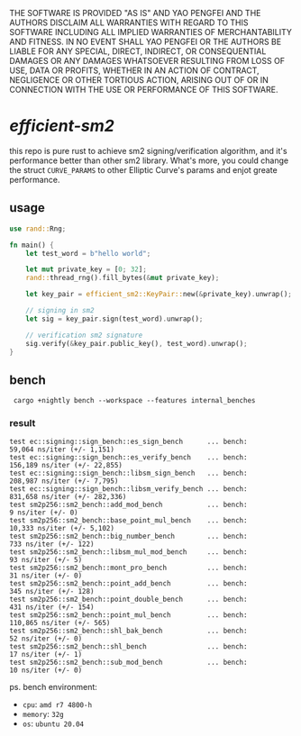 THE SOFTWARE IS PROVIDED "AS IS" AND YAO PENGFEI AND THE AUTHORS DISCLAIM
ALL WARRANTIES WITH REGARD TO THIS SOFTWARE INCLUDING ALL IMPLIED WARRANTIES
OF MERCHANTABILITY AND FITNESS. IN NO EVENT SHALL YAO PENGFEI OR THE AUTHORS
BE LIABLE FOR ANY SPECIAL, DIRECT, INDIRECT, OR CONSEQUENTIAL DAMAGES OR ANY
DAMAGES WHATSOEVER RESULTING FROM LOSS OF USE, DATA OR PROFITS, WHETHER IN
AN ACTION OF CONTRACT, NEGLIGENCE OR OTHER TORTIOUS ACTION, ARISING OUT OF
OR IN CONNECTION WITH THE USE OR PERFORMANCE OF THIS SOFTWARE.

*efficient-sm2*
=====

this repo is pure rust to achieve sm2 signing/verification algorithm, and it's performance better than other sm2
library. What's more, you could change the struct `CURVE_PARAMS` to other Elliptic Curve's params and enjot greate
performance. 

## usage

``` rust
use rand::Rng;

fn main() {
    let test_word = b"hello world";

    let mut private_key = [0; 32];
    rand::thread_rng().fill_bytes(&mut private_key);

    let key_pair = efficient_sm2::KeyPair::new(&private_key).unwrap();

    // signing in sm2
    let sig = key_pair.sign(test_word).unwrap();

    // verification sm2 signature
    sig.verify(&key_pair.public_key(), test_word).unwrap();
}
```
## bench

``` shell
 cargo +nightly bench --workspace --features internal_benches
```

### result

```
test ec::signing::sign_bench::es_sign_bench      ... bench:      59,064 ns/iter (+/- 1,151)
test ec::signing::sign_bench::es_verify_bench    ... bench:     156,189 ns/iter (+/- 22,855)
test ec::signing::sign_bench::libsm_sign_bench   ... bench:     208,987 ns/iter (+/- 7,795)
test ec::signing::sign_bench::libsm_verify_bench ... bench:     831,658 ns/iter (+/- 282,336)
test sm2p256::sm2_bench::add_mod_bench           ... bench:           9 ns/iter (+/- 0)
test sm2p256::sm2_bench::base_point_mul_bench    ... bench:      10,333 ns/iter (+/- 5,102)
test sm2p256::sm2_bench::big_number_bench        ... bench:         733 ns/iter (+/- 122)
test sm2p256::sm2_bench::libsm_mul_mod_bench     ... bench:          93 ns/iter (+/- 5)
test sm2p256::sm2_bench::mont_pro_bench          ... bench:          31 ns/iter (+/- 0)
test sm2p256::sm2_bench::point_add_bench         ... bench:         345 ns/iter (+/- 128)
test sm2p256::sm2_bench::point_double_bench      ... bench:         431 ns/iter (+/- 154)
test sm2p256::sm2_bench::point_mul_bench         ... bench:     110,865 ns/iter (+/- 565)
test sm2p256::sm2_bench::shl_bak_bench           ... bench:          52 ns/iter (+/- 0)
test sm2p256::sm2_bench::shl_bench               ... bench:          17 ns/iter (+/- 1)
test sm2p256::sm2_bench::sub_mod_bench           ... bench:          10 ns/iter (+/- 0)
```
ps. bench environment: 
* `cpu`: `amd r7 4800-h`
* `memory`: `32g`
* `os`: `ubuntu 20.04`
